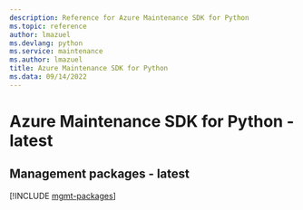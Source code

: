 ```yaml
---
description: Reference for Azure Maintenance SDK for Python
ms.topic: reference
author: lmazuel
ms.devlang: python
ms.service: maintenance
ms.author: lmazuel
title: Azure Maintenance SDK for Python
ms.data: 09/14/2022
---
```

# Azure Maintenance SDK for Python - latest

## Management packages - latest
[!INCLUDE [mgmt-packages](maintenance-mgmt-index.md)]